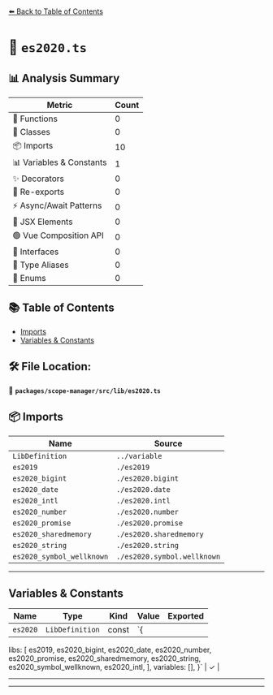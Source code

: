 [⬅️ Back to Table of Contents](../../../../index.md)

# 📄 `es2020.ts`

## 📊 Analysis Summary

| Metric | Count |
|--------|-------|
| 🔧 Functions | 0 |
| 🧱 Classes | 0 |
| 📦 Imports | 10 |
| 📊 Variables & Constants | 1 |
| ✨ Decorators | 0 |
| 🔄 Re-exports | 0 |
| ⚡ Async/Await Patterns | 0 |
| 💠 JSX Elements | 0 |
| 🟢 Vue Composition API | 0 |
| 📐 Interfaces | 0 |
| 📑 Type Aliases | 0 |
| 🎯 Enums | 0 |

## 📚 Table of Contents

- [Imports](#imports)
- [Variables & Constants](#variables-constants)

## 🛠️ File Location:
📂 **`packages/scope-manager/src/lib/es2020.ts`**

## 📦 Imports

| Name | Source |
|------|--------|
| `LibDefinition` | `../variable` |
| `es2019` | `./es2019` |
| `es2020_bigint` | `./es2020.bigint` |
| `es2020_date` | `./es2020.date` |
| `es2020_intl` | `./es2020.intl` |
| `es2020_number` | `./es2020.number` |
| `es2020_promise` | `./es2020.promise` |
| `es2020_sharedmemory` | `./es2020.sharedmemory` |
| `es2020_string` | `./es2020.string` |
| `es2020_symbol_wellknown` | `./es2020.symbol.wellknown` |


---

## Variables & Constants

| Name | Type | Kind | Value | Exported |
|------|------|------|-------|----------|
| `es2020` | `LibDefinition` | const | `{
  libs: [
    es2019,
    es2020_bigint,
    es2020_date,
    es2020_number,
    es2020_promise,
    es2020_sharedmemory,
    es2020_string,
    es2020_symbol_wellknown,
    es2020_intl,
  ],
  variables: [],
}` | ✓ |


---


---